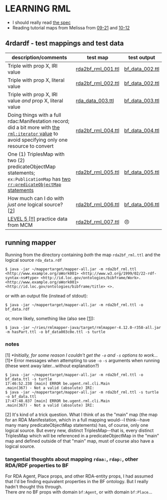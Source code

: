 # LEARNING RML
- I should really read [the spec](https://rml.io/specs/rml/)
- Reading tutorial maps from Melissa from [09-21](https://github.com/uwlib-cams/rml/tree/master/getting_started/2021-09-21-demo) and [10-12](https://github.com/uwlib-cams/rml/tree/master/getting_started/2021-10-12-demo)

## 4rdardf - test mappings and test data
| description/comments | test map | test output |
|---|---|---|
| Triple with prop X, IRI value | [rda2bf_rml_001.ttl](4rdardf/rda2bf_rml_001.ttl) | [bf_data_002.ttl](4rdardf/bf_data_002.ttl) |
| Triple with prop X, literal value | [rda2bf_rml_002.ttl](4rdardf/rda2bf_rml_002.ttl) | [bf_data_002.ttl](4rdardf/bf_data_002.ttl) |
| Triple with prop X, IRI value *and* prop X, literal value | [rda_data_003.ttl](4rdardf/rda_data_003.ttl)| [bf_data_003.ttl](4rdardf/bf_data_003.ttl) |
| Doing things with a full rdac:Manifestation record; did a bit more with [the `rml:iterator` value](https://github.com/briesenberg07/libraryNotes/blob/977fa33d379eebf7f316c348f6a6640c4e6ec573/rml/rda2bf_rml_004.ttl#L23) to avoid specifying only one resource to convert | [rda2bf_rml_004.ttl](4rdardf/rda2bf_rml_004.ttl) | [bf_data_004.ttl](4rdardf/bf_data_004.ttl) |
| One (1) TriplesMap with two (2) predicateObjectMap statements; `ex:PublicationMap` has [two `rr:predicateObjectMap` statements](https://github.com/briesenberg07/libraryNotes/blob/977fa33d379eebf7f316c348f6a6640c4e6ec573/rml/rda2bf_rml_005.ttl#L56-L70) | [rda2bf_rml_005.ttl](4rdardf/rda2bf_rml_005.ttl) | [bf_data_005.ttl](4rdardf/bf_data_005.ttl) |
| How much can I do with *just one* logical source? [[2](#notes)]  | [rda2bf_rml_006.ttl](4rdardf/rda2bf_rml_006.ttl) | [bf_data_006.ttl](4rdardf/bf_data_006.ttl) |
| [LEVEL 5 [!!]](https://github.com/uwlib-cams/rml/tree/master/getting_started/practice_data) practice data from MCM | [rda2bf_rml_007.ttl](4rdardf/rda2bf_rml_007.ttl) | 😠 |

## running mapper
Running from the directory containing *both* the map `rda2bf_rml.ttl` and the logical source `rda_data.rdf`  
```
$ java -jar ~/mappertarget/mapper-all.jar -m rda2bf_rml.ttl
<http://www.example.org/aWork001> <http://www.w3.org/1999/02/22-rdf-syntax-ns#type> <http://id.loc.gov/ontologies/bibframe/Work>.
<http://www.example.org/aWork001> <http://id.loc.gov/ontologies/bibframe/title> <>.
```
or with an output file (instead of stdout):  
```
$ java -jar ~/mappertarget/mapper-all.jar -m rda2bf_rml.ttl -o bf_data.rdf
```
or, more likely, something like (also see [[1](#notes)]):
```
$ java -jar ~/ries/rmlmapper-java/target/rmlmapper-4.12.0-r358-all.jar -m hasPart.ttl -o bf_data003c0e.ttl -s turtle
```

### notes
[1] *\*Initially, for some reason I couldn't get the `-o` and `-s` options to work...*[1]\*
Error messages when attempting to use `-o` `-s` arguments when running (these went away later...without explanation?)
```
$ java -jar ~/mappertarget/mapper-all.jar -m rda2bf_rml.ttl -o bf_data.ttl -s turtle
17:46:52.238 [main] ERROR be.ugent.rml.cli.Main               .main(367) - Not a valid (absolute) IRI:
$ java -jar ~/mappertarget/mapper-all.jar -m rda2bf_rml.ttl -s turtle -o bf_data.ttl
17:47:48.837 [main] ERROR be.ugent.rml.cli.Main               .main(367) - Not a valid (absolute) IRI:
```
[2] It's kind of a trick question. What I think of as the "main" map (the map for an RDA Manifestation, which in a full mapping would--I think--have many many predicateObjectMap statements) has, of course, only one logical source. But every new, distinct TriplesMap--that is, every distinct TriplesMap which will be referenced in a predicateObjectMap in the "main" map and defined outside of that "main" map, must of course also have a logical source.

### tangential thoughts about mapping `rdaa:`, `rdap:`, other RDA/RDF properties to BF
For RDA Agent, Place props, and other RDA-entity props, I had assumed that I'd be finding equivalent properties in the BF ontology. But I really hadn't thought this through.   
There *are* no BF props with domain `bf:Agent`, or with domain `bf:Place`...
